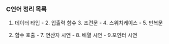 ### C언어 정리 목록

1. 데이터 타입 - 2. 입출력 함수 3. 조건문 - 4. 스위치케이스 - 5. 반복문
   
6. 함수 호출 - 7. 연산자 시연 - 8. 배열 시연 - 9.포인터 시연
